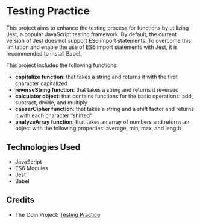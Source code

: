 # Testing Practice

This project aims to enhance the testing process for functions by utilizing Jest, a popular JavaScript testing framework. By default, the current version of Jest does not support ES6 import statements. To overcome this limitation and enable the use of ES6 import statements with Jest, it is recommended to install Babel.

This project includes the following functions:<br>
- **capitalize function**: that takes a string and returns it with the first character capitalized
- **reverseString function**: that takes a string and returns it reversed
- **calculator object**: that contains functions for the basic operations: add, subtract, divide, and multiply
- **caesarCipher function**: that takes a string and a shift factor and returns it with each character “shifted”
- **analyzeArray function**: that takes an array of numbers and returns an object with the following properties: average, min, max, and length

## Technologies Used

- JavaScript
- ES6 Modules
- Jest
- Babel

## Credits

- The Odin Project: [Testing Practice](https://www.theodinproject.com/lessons/node-path-javascript-testing-practice)
